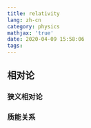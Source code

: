 ```yaml
---
title: relativity
lang: zh-cn
category: physics
mathjax: 'true'
date: 2020-04-09 15:58:06
tags:
---
```


## 相对论

### 狭义相对论

### 质能关系
